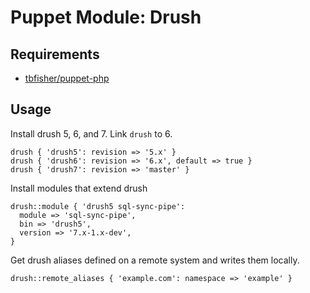 # Puppet Module: Drush

## Requirements

-   [tbfisher/puppet-php](https://github.com/tbfisher/puppet-php)

## Usage

Install drush 5, 6, and 7. Link `drush` to 6.

    drush { 'drush5': revision => '5.x' }
    drush { 'drush6': revision => '6.x', default => true }
    drush { 'drush7': revision => 'master' }

Install modules that extend drush

    drush::module { 'drush5 sql-sync-pipe':
      module => 'sql-sync-pipe',
      bin => 'drush5',
      version => '7.x-1.x-dev',
    }

Get drush aliases defined on a remote system and writes them locally.

    drush::remote_aliases { 'example.com': namespace => 'example' }
